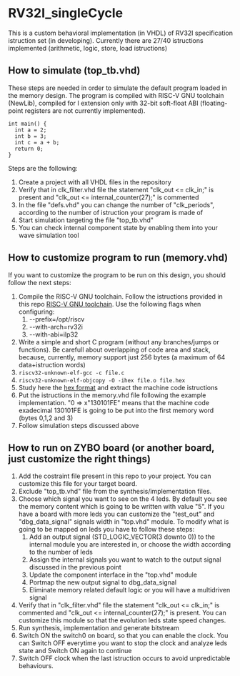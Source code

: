 # RV32I_singleCycle
This is a custom behavioral implementation (in VHDL) of RV32I specification istruction set (in developing). Currently there are 27/40 istructions implemented (arithmetic, logic, store, load istructions)


## How to simulate (top_tb.vhd)
These steps are needed in order to simulate the default program loaded in the memory design.
The program is compiled with RISC-V GNU toolchain (NewLib), compiled for I extension only with 32-bit soft-float ABI (floating-point registers are not currently implemented).
```
int main() {
  int a = 2;
  int b = 3;
  int c = a + b;
  return 0;
}
```
Steps are the following:
1. Create a project with all VHDL files in the repository
2. Verify that in clk_filter.vhd file the statement "clk_out <= clk_in;" is present and "clk_out <= internal_counter(27);" is commented
3. In the file "defs.vhd" you can change the number of "clk_periods", according to the number of istruction your program is made of
4. Start simulation targeting the file "top_tb.vhd"
5. You can check internal component state by enabling them into your wave simulation tool


## How to customize program to run (memory.vhd)
If you want to customize the program to be run on this design, you should follow the next steps:
1. Compile the RISC-V GNU toolchain. Follow the istructions provided in this repo [RISC-V GNU toolchain](https://github.com/riscv/riscv-gnu-toolchain). Use the following flags when configuring:
    1. --prefix=/opt/riscv
    2. --with-arch=rv32i
    3. --with-abi=ilp32
2. Write a simple and short C program (without any branches/jumps or functions). Be carefull about overlapping of code area and stack, because, currently, memory support just 256 bytes (a maximum of 64 data+istruction words)
3. ```riscv32-unknown-elf-gcc -c file.c```
4. ```riscv32-unknown-elf-objcopy -O -ihex file.o file.hex```
5. Study here the [hex format](https://en.wikipedia.org/wiki/Intel_HEX) and extract the machine code istructions
6. Put the istructions in the memory.vhd file following the example implementation. "0 => x"130101FE" means that the machine code exadecimal 130101FE is going to be put into the first memory word (bytes 0,1,2 and 3)
7. Follow simulation steps discussed above

## How to run on ZYBO board (or another board, just customize the right things)
1. Add the costraint file present in this repo to your project. You can customize this file for your target board.
2. Exclude "top_tb.vhd" file from the synthesis/implementation files.
3. Choose which signal you want to see on the 4 leds. By default you see the memory content which is going to be written with value "5". If you have a board with more leds you can customize the "test_out" and "dbg_data_signal" signals width in "top.vhd" module.  To modify what is going to be mapped on leds you have to follow these steps:
    1. Add an output signal (STD_LOGIC_VECTOR(3 downto 0)) to the internal module you are interested in, or choose the width according to the number of leds
    2. Assign the internal signals you want to watch to the output signal discussed in the previous point
    3. Update the component interface in the "top.vhd" module
    4. Portmap the new output signal to dbg_data_signal
    5. Eliminate memory related default logic or you will have a multidriven signal
4. Verify that in "clk_filter.vhd" file the statement "clk_out <= clk_in;" is commented and "clk_out <= internal_counter(27);" is present. You can customize this module so that the evolution leds state speed changes.
5. Run synthesis, implementation and generate bitstream
6. Switch ON the switch0 on board, so that you can enable the clock. You can Switch OFF everytime you want to stop the clock and analyze leds state and Switch ON again to continue
7. Switch OFF clock when the last istruction occurs to avoid unpredictable behaviours.
